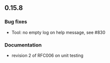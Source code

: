 ## 0.15.8

### Bug fixes

* Tool: no empty log on help message, see #830

### Documentation

* revision 2 of RFC006 on unit testing
